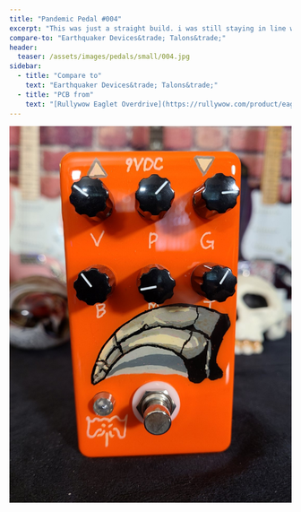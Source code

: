 ```yaml
---
title: "Pandemic Pedal #004"
excerpt: "This was just a straight build. i was still staying in line with copying the look of the original with a little spin. This is a raptor claw that I found a picture of on the web. This is a fun high gain pedal."
compare-to: "Earthquaker Devices&trade; Talons&trade;"
header:
  teaser: /assets/images/pedals/small/004.jpg
sidebar:
  - title: "Compare to"
    text: "Earthquaker Devices&trade; Talons&trade;"
  - title: "PCB from"
    text: "[Rullywow Eaglet Overdrive](https://rullywow.com/product/eaglet-overdrive-talons-clone/)"
---
```


![header](/assets/images/pedals/004.jpg)
